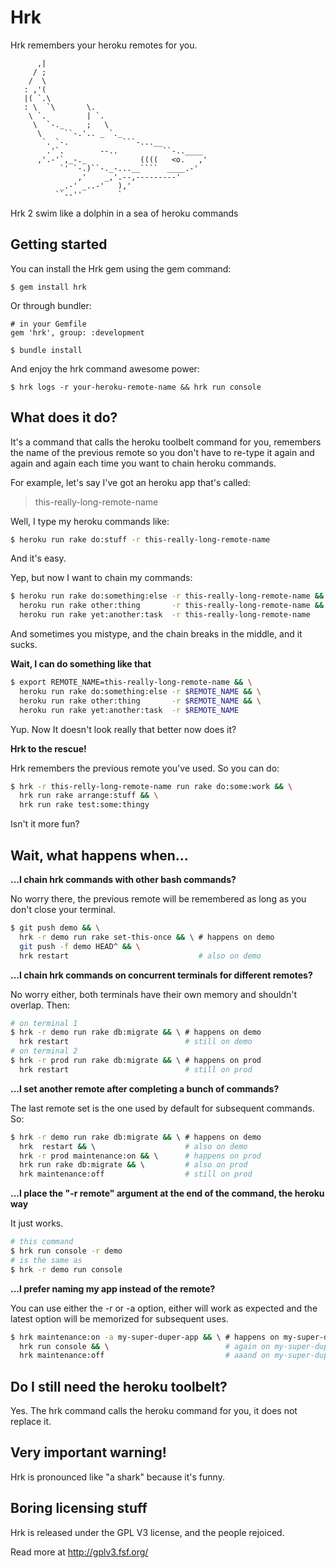 # Hrk

Hrk remembers your heroku remotes for you.

```
      ,|
     / ;
    /  \
   : ,'(
   |( `.\
   : \  `\       \.
    \ `.         | `.
     \  `-._     ;   \
      \     ``-.'.. _ `._
       `. `-.            ```-...__
        .'`.        --..          ``-..____
      ,'.-'`,_-._            ((((   <o.   ,'
           `' `-.)``-._-...__````  ____.-'
               ,'    _,'.--,---------'
           _.-' _..-'   ),'
          ``--''        `
```

Hrk 2 swim like a dolphin in a sea of heroku commands

## Getting started

You can install the Hrk gem using the gem command:

```
$ gem install hrk
```

Or through bundler:

```
# in your Gemfile
gem 'hrk', group: :development

$ bundle install
```

And enjoy the hrk command awesome power:
```
$ hrk logs -r your-heroku-remote-name && hrk run console
```


## What does it do?

It's a command that calls the heroku toolbelt command for you, remembers the
name of the previous remote so you don't have to re-type it again and again
and again each time you want to chain heroku commands.

For example, let's say I've got an heroku app that's called:

> this-really-long-remote-name

Well, I type my heroku commands like:

```bash
$ heroku run rake do:stuff -r this-really-long-remote-name
```

And it's easy.

Yep, but now I want to chain my commands:

```bash
$ heroku run rake do:something:else -r this-really-long-remote-name && \
  heroku run rake other:thing       -r this-really-long-remote-name && \
  heroku run rake yet:another:task  -r this-really-long-remote-name
```

And sometimes you mistype, and the chain breaks in the middle, and it sucks.

**Wait, I can do something like that**

```bash
$ export REMOTE_NAME=this-really-long-remote-name && \
  heroku run rake do:something:else -r $REMOTE_NAME && \
  heroku run rake other:thing       -r $REMOTE_NAME && \
  heroku run rake yet:another:task  -r $REMOTE_NAME
```

Yup. Now It doesn't look really that better now does it?

**Hrk to the rescue!**

Hrk remembers the previous remote you've used. So you can do:

```bash
$ hrk -r this-relly-long-remote-name run rake do:some:work && \
  hrk run rake arrange:stuff && \
  hrk run rake test:some:thingy
```

Isn't it more fun?

## Wait, what happens when...

**...I chain hrk commands with other bash commands?**

No worry there, the previous remote will be remembered as long as you don't
close your terminal.

```bash
$ git push demo && \
  hrk -r demo run rake set-this-once && \ # happens on demo
  git push -f demo HEAD^ && \
  hrk restart                             # also on demo
```

**...I chain hrk commands on concurrent terminals for different remotes?**

No worry either, both terminals have their own memory and shouldn't overlap.
Then:

```bash
# on terminal 1
$ hrk -r demo run rake db:migrate && \ # happens on demo
  hrk restart                          # still on demo
# on terminal 2
$ hrk -r prod run rake db:migrate && \ # happens on prod
  hrk restart                          # still on prod
```

**...I set another remote after completing a bunch of commands?**

The last remote set is the one used by default for subsequent commands. So:

```bash
$ hrk -r demo run rake db:migrate && \ # happens on demo
  hrk  restart && \                    # also on demo
  hrk -r prod maintenance:on && \      # happens on prod
  hrk run rake db:migrate && \         # also on prod
  hrk maintenance:off                  # still on prod
```

**...I place the "-r remote" argument at the end of the command, the heroku way**

It just works.

```bash
# this command
$ hrk run console -r demo
# is the same as
$ hrk -r demo run console
```

**...I prefer naming my app instead of the remote?**

You can use either the -r or -a option, either will work as expected and the
latest option will be memorized for subsequent uses.

```bash
$ hrk maintenance:on -a my-super-duper-app && \ # happens on my-super-duper-app
  hrk run console && \                          # again on my-super-duper-app
  hrk maintenance:off                           # aaand on my-super-duper-app
```

## Do I still need the heroku toolbelt?

Yes. The hrk command calls the heroku command for you, it does not replace it.

## Very important warning!

Hrk is pronounced like "a shark" because it's funny.

## Boring licensing stuff

Hrk is released under the GPL V3 license, and the people rejoiced.

Read more at http://gplv3.fsf.org/
